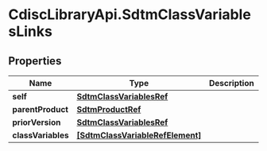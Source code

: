 # CdiscLibraryApi.SdtmClassVariablesLinks

## Properties

Name | Type | Description | Notes
------------ | ------------- | ------------- | -------------
**self** | [**SdtmClassVariablesRef**](SdtmClassVariablesRef.md) |  | [optional] 
**parentProduct** | [**SdtmProductRef**](SdtmProductRef.md) |  | [optional] 
**priorVersion** | [**SdtmClassVariablesRef**](SdtmClassVariablesRef.md) |  | [optional] 
**classVariables** | [**[SdtmClassVariableRefElement]**](SdtmClassVariableRefElement.md) |  | [optional] 


